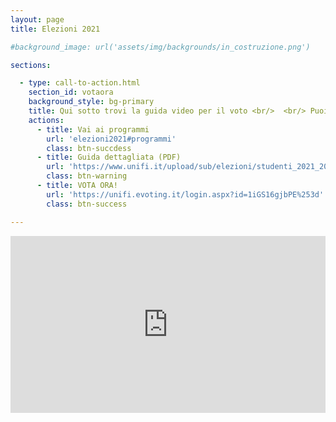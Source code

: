 ```yaml
---
layout: page
title: Elezioni 2021

#background_image: url('assets/img/backgrounds/in_costruzione.png')

sections:

  - type: call-to-action.html
    section_id: votaora
    background_style: bg-primary
    title: Qui sotto trovi la guida video per il voto <br/>  <br/> Puoi votare martedì 11 dalle 9 alle 19 e mercoledì 12 maggio dalle 9 alle 18 su Eligo
    actions:
      - title: Vai ai programmi
        url: 'elezioni2021#programmi'
        class: btn-succdess
      - title: Guida dettagliata (PDF)
        url: 'https://www.unifi.it/upload/sub/elezioni/studenti_2021_2023/guida_voto_eligo.pdf'
        class: btn-warning
      - title: VOTA ORA!
        url: 'https://unifi.evoting.it/login.aspx?id=1iGS16gjbPE%253d'
        class: btn-success

---
```


<html>
    <style>
      .wrap-element {
        position: relative;
        overflow: hidden;
        padding-top: 56.25%;
      }
      .wrapped-iframe {
        position: absolute;
        top: 0;
        left: 0;
        width: 100%;
        height: 100%;
        border: 0;
      }
    </style>
  <body>
    <div class="wrap-element">
      <iframe class="wrapped-iframe" src="https://www.youtube.com/embed/0hQ0MdKU_Ks?rel=0" gesture="media" allow="encrypted-media" allowfullscreen></iframe>
    </div>
  </body>
</html>
